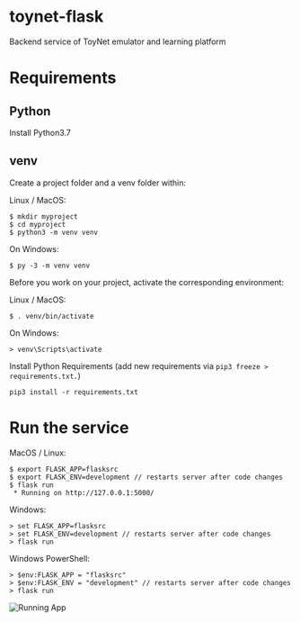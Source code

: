 # toynet-flask
Backend service of ToyNet emulator and learning platform

# Requirements

## Python

Install Python3.7

## venv
Create a project folder and a venv folder within:

Linux / MacOS:
```
$ mkdir myproject
$ cd myproject
$ python3 -m venv venv
```

On Windows:
```
$ py -3 -m venv venv
```

Before you work on your project, activate the corresponding environment:

Linux / MacOS:
```
$ . venv/bin/activate
```

On Windows:
```
> venv\Scripts\activate
```

Install Python Requirements (add new requirements via `pip3 freeze > requirements.txt.`)
```
pip3 install -r requirements.txt
```

# Run the service

MacOS / Linux:
```
$ export FLASK_APP=flasksrc
$ export FLASK_ENV=development // restarts server after code changes
$ flask run
 * Running on http://127.0.0.1:5000/
 ```

Windows:
```
> set FLASK_APP=flasksrc
> set FLASK_ENV=development // restarts server after code changes
> flask run
```

Windows PowerShell:
```
> $env:FLASK_APP = "flasksrc"
> $env:FLASK_ENV = "development" // restarts server after code changes
> flask run
```

![Running App](https://github.com/Project-Reclass/toynet-flask/blob/main/images/hello-reclass.png)